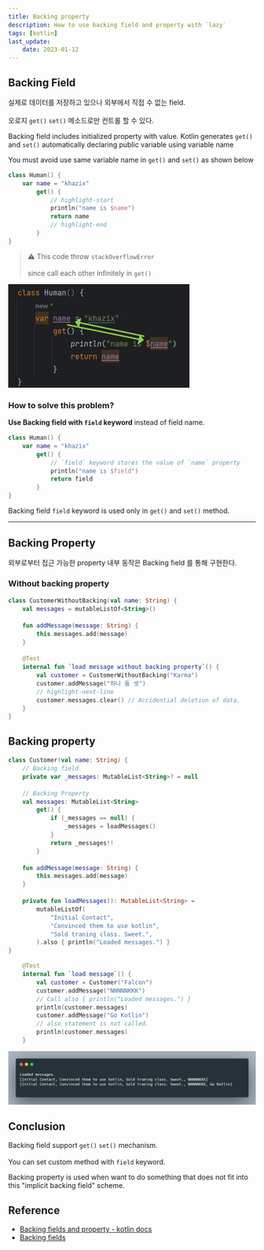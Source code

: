 ```yaml
---
title: Backing property
description: How to use backing field and property with `lazy`
tags: [kotlin]
last_update:
    date: 2023-01-12
---
```



## Backing Field
실제로 데이터를 저장하고 있으나 외부에서 직접 수 없는 field. <br></br>
오로지 `get()` `set()` 메소드로만 컨트롤 할 수 있다.

Backing field includes initialized property with value.
Kotlin generates  `get()` and `set()` automatically declaring public variable using variable name

You must avoid use same variable name in `get()` and `set()` as shown below
```kotlin
class Human() {
    var name = "khazix"
        get() {
            // highlight-start
            println("name is $name")
            return name
            // highlight-end
        }
}
```
> ⚠️ This code throw `stackOverflowError` <br></br>
since call each other infinitely in `get()`

![getter naming](schreenshots/2023-01-12_getter.png)


### How to solve this problem?
**Use Backing field with `field` keyword** instead of field name.


```kotlin
class Human() {
    var name = "khazix"
        get() {
            // `field` keyword stores the value of `name` property
            println("name is $field") 
            return field
        }
}
```

Backing field `field` keyword is used only in `get()` and `set()` method.



---
## Backing Property
외부로부터 접근 가능한 property 내부 동작은 Backing field 를 통해 구현한다.

### Without backing property
```kotlin
class CustomerWithoutBacking(val name: String) {
    val messages = mutableListOf<String>()

    fun addMessage(message: String) {
        this.messages.add(message)
    }
    
    @Test
    internal fun `load message without backing property`() {
        val customer = CustomerWithoutBacking("Karma")
        customer.addMessage("하나 둘 셋")
        // highlight-next-line
        customer.messages.clear() // Accidential deletion of data.
    }
}
```

## Backing property

```kotlin
class Customer(val name: String) {
    // Backing field
    private var _messages: MutableList<String>? = null

    // Backing Property
    val messages: MutableList<String>
        get() {
            if (_messages == null) {
                _messages = loadMessages()
            }
            return _messages!!
        }

    fun addMessage(message: String) {
        this.messages.add(message)
    }
    
    private fun loadMessages(): MutableList<String> =
        mutableListOf(
            "Initial Contact",
            "Convinced them to use kotlin",
            "Sold traning class. Sweet.",
        ).also { println("Loaded messages.") }
}
```

```kotlin
    @Test
    internal fun `load message`() {
        val customer = Customer("Falcon")
        customer.addMessage("NNNNNKKK")
        // Call also { println("Loaded messages.") }
        println(customer.messages) 
        customer.addMessage("Go Kotlin")
        // also statement is not called.
        println(customer.messages) 
    }
```

![Test code result](schreenshots/2023-01-12_test_code_result.png)


## Conclusion
Backing field support `get()` `set()` mechanism. <br></br>
You can set custom method with `field` keyword.

Backing property is used when want to do something that does not fit into this "implicit backing field" scheme. 

## Reference
- [Backing fields and property - kotlin docs](https://kotlinlang.org/docs/properties.html#backing-fields)
- [Backing fields](https://www.youtube.com/watch?v=H5TYt3ZlS0Q)